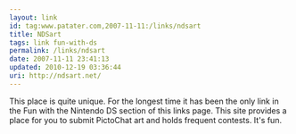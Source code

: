```yaml
---
layout: link
id: tag:www.patater.com,2007-11-11:/links/ndsart
title: NDSart
tags: link fun-with-ds
permalink: /links/ndsart
date: 2007-11-11 23:41:13
updated: 2010-12-19 03:36:44
uri: http://ndsart.net/
---
```

This place is quite unique. For the longest time it has been the only link in
the Fun with the Nintendo DS section of this links page. This site provides a
place for you to submit PictoChat art and holds frequent contests. It's fun.
